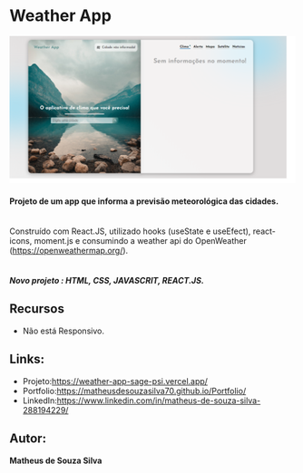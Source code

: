 # Weather App
![README.md](https://github.com/MatheusdeSouzaSilva70/Weather-App/blob/main/src/assets/images/img%20do%20projeto.png)

#### Projeto de um app que informa a previsão meteorológica das cidades. <br /><br />
Construído com React.JS, utilizado hooks (useState e useEfect), react-icons, moment.js e consumindo a weather api do OpenWeather (https://openweathermap.org/). <br /><br />

##### Novo projeto : HTML, CSS, JAVASCRIT, REACT.JS.

## Recursos
- Não está Responsivo.

## Links:
- Projeto:https://weather-app-sage-psi.vercel.app/
- Portfolio:https://matheusdesouzasilva70.github.io/Portfolio/
- LinkedIn:https://www.linkedin.com/in/matheus-de-souza-silva-288194229/

## Autor:
**Matheus de Souza Silva**


